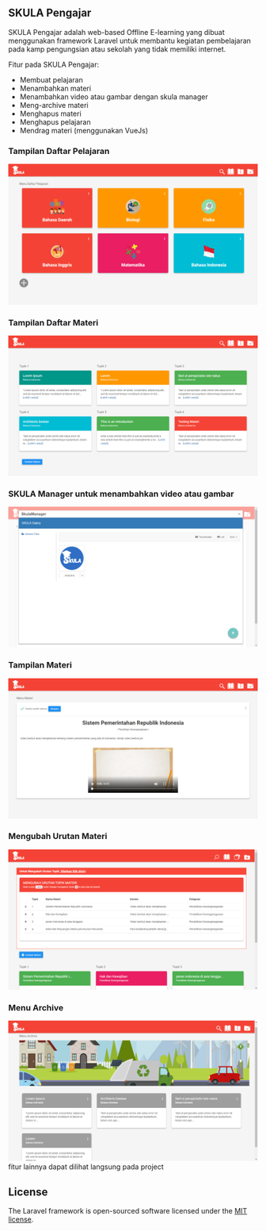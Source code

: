

## SKULA Pengajar

SKULA Pengajar adalah web-based Offline E-learning yang dibuat menggunakan framework Laravel untuk membantu kegiatan pembelajaran pada kamp pengungsian atau sekolah yang tidak memiliki internet. 

Fitur pada SKULA Pengajar:

- Membuat pelajaran
- Menambahkan materi
- Menambahkan video atau gambar dengan skula manager
- Meng-archive materi
- Menghapus materi
- Menghapus pelajaran
- Mendrag materi (menggunakan VueJs)

### Tampilan Daftar Pelajaran
![image alt](https://github.com/Rizkapribadi/SKULA-Pengajar/blob/3b6a99bfd5305cfde0ce736f4ad242ae81e16d3a/ss.png)
### Tampilan Daftar Materi
![image alt](https://github.com/Rizkapribadi/SKULA-Pengajar/blob/928a144f7bd21bf0ece8243e9cb4ae4a1721bbcf/ss2.png)
### SKULA Manager untuk menambahkan video atau gambar
![imgae alt](https://github.com/Rizkapribadi/SKULA-Pengajar/blob/d50f2c4e91fc90c955123f3c4f7405a9001e9a19/skulamanager.png)
### Tampilan Materi
![image alt](https://github.com/Rizkapribadi/SKULA-Pengajar/blob/6af927f708549fedac3bfa478c49b66c35928a7a/4.png)

### Mengubah Urutan Materi
![image alt](https://github.com/Rizkapribadi/SKULA-Pengajar/blob/9356c95964d3c46633f0a83d244dcfaff52b9390/15.png)

### Menu Archive
![image alt](https://github.com/Rizkapribadi/SKULA-Pengajar/blob/c89e99a7ae53b31bb1678805325facdd09914a2a/archive.png)
fitur lainnya dapat dilihat langsung pada project

## License
The Laravel framework is open-sourced software licensed under the [MIT license](https://opensource.org/licenses/MIT).
